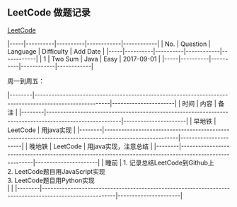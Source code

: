 ## LeetCode 做题记录
[LeetCode](https://leetcode.com/problems/)

|-----|----------|----------|------------|------------|
| No. | Question | Language | Difficulty | Add Date   |
|-----|----------|----------|------------|------------|
| 1   | Two Sum  | Java     | Easy       | 2017-09-01 |
|-----|----------|----------|------------|------------|

周一到周五：

|--------|--------------------------------------------------------------------------------------------------------|----------------------|
| 时间   | 内容                                                                                                   | 备注                 |
|--------|--------------------------------------------------------------------------------------------------------|----------------------|
| 早地铁 | LeetCode                                                                                               | 用java实现           |
|--------|--------------------------------------------------------------------------------------------------------|----------------------|
| 晚地铁 | LeetCode                                                                                               | 用java实现，注意总结 |
|--------|--------------------------------------------------------------------------------------------------------|----------------------|
| 睡前   | 1. 记录总结LeetCode到Github上<br/>2. LeetCode题目用JavaScript实现<br/>3. LeetCode题目用Python实现<br/> |                      |
|--------|--------------------------------------------------------------------------------------------------------|----------------------|
